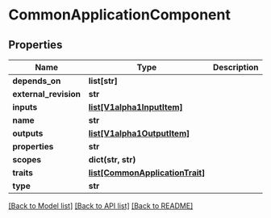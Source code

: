 # CommonApplicationComponent

## Properties
Name | Type | Description | Notes
------------ | ------------- | ------------- | -------------
**depends_on** | **list[str]** |  | [optional] 
**external_revision** | **str** |  | [optional] 
**inputs** | [**list[V1alpha1InputItem]**](V1alpha1InputItem.md) |  | [optional] 
**name** | **str** |  | 
**outputs** | [**list[V1alpha1OutputItem]**](V1alpha1OutputItem.md) |  | [optional] 
**properties** | **str** |  | [optional] 
**scopes** | **dict(str, str)** |  | [optional] 
**traits** | [**list[CommonApplicationTrait]**](CommonApplicationTrait.md) |  | [optional] 
**type** | **str** |  | 

[[Back to Model list]](../README.md#documentation-for-models) [[Back to API list]](../README.md#documentation-for-api-endpoints) [[Back to README]](../README.md)

